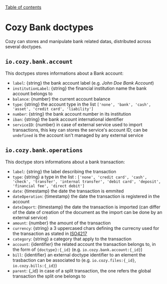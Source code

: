 [Table of contents](README.md#table-of-contents)

# Cozy Bank doctypes

Cozy can stores and manipulate bank related datas, distributed across several doctypes.

## `io.cozy.bank.account`

This doctypes stores informations about a Bank account:

- `label`: {string} the bank account label (e.g. _John Doe Bank Account_)
- `institutionLabel`: {string} the financial institution name the bank account belongs to
- `balance`: {number} the current account balance
- `type`: {string} the account type in the list `['none', 'bank', 'cash', 'asset', 'credit card', 'liability']`
- `number`: {string} the bank account number in its institution
- `iban`: {string} the bank account international identifier
- `serviceID`: {number} in case of external service used to import transactions, this key can stores the service's account ID; can be `undefined` is the account isn't managed by any external service

## `io.cozy.bank.operations`

This doctype stors informations about a bank transaction:

- `label`: {string} the label describing the transaction
- `type`: {string} a type in the list : `['none', 'credit card', 'cash', 'check', 'transfer', 'internal transfer', 'debit card', 'deposit', 'financial fee', 'direct debit']`
- `date`: {timestamp} the date the transaction is emmited
- `dateOperation`: {timestamp} the date the transaction is registered in the account
- `dateImport`: {timestamp} the date the transaction is imported (can differ of the date of creation of the document as the import can be done by an external service)
- `amount`: {number} the amount of the transaction
- `currency`: {string} a 3 uppercased chars defining the currecny used for the transaction as stated in [ISO4217](https://www.currency-iso.org/en/home/tables/table-a1.html)
- `category`: {string} a category that apply to the transaction
-  `account`: {identifier} the related account the transaction belongs to, in the form of `{doctype}:{_id}` (e.g. `io.cozy.bank.account:{_id}`)
- `bill`: {identifier} an external doctype identifier to an element the trasbaction can be associated to (e.g. `io.cozy.files:{_id}`, `io.cozy.bills:{_id}`)
- `parent`: {_id} in case of a split transaction, the one refers the global transaction the split one belongs to
